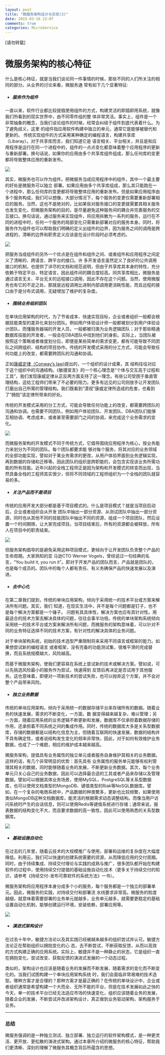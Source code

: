 ```yaml
---
layout: post
title: "微服务架构设计与实现(3)"
date: 2015-03-16 22:07
comments: true
categories: MicroService
---
```


[请勿转载]

# 微服务架构的核心特征

   什么是核心特征，就是当我们谈论同一件事情的时候，那些不同的人们所关注的相同的部分。从业界的讨论来看，微服务通
常有如下几个显著特征:

  - ##### 服务作为组件

  一直以来，软件行业都比较提倡使用组件的方式，构建灵活的即插即用系统，就像我们所看到的现实世界中，由不同零件组的整
体非常灵活。事实上，组件是一个非常抽象的概念，当我们谈论组件的时候，经常会纠结于组件到底代表着什么。为了避免歧义，这里
的组件指应用软件构建中独立的单元，通常它是能够被替代和更新的。
   传统实现组件的方式采用某种确定的编程语言，构建共享库（Libaray）。对于共享库而言，我们知道它是
语言相关、平台相关，并且是和应用程序是运行在同一个进程中的，组件的一点点变化都意味着整个应用程序的更新与重新部署。换句话说，如果你的应用由多个共享库组件组成，那么任何库的变更都将导致整体应用的重新发布。

<img src="{{ root_url }}/images/microservice-design-and-practice/chapter3/library-as-component-800-600.png" />

<!-- More -->

   其实，微服务也可以作为组件。把微服务当成应用程序中的组件，其中一个最主要的好处是微服务可以独立
部署。如果应用由多个共享库组成，那么其只能跑在一个进程中，那么任何库的变更都将导致整体应用的重新发布。但是如果应用程序由多个服务构成，我们可以想像，大部分情况下，每个服务的变更仅需要重新部署相应的服务。当然，这也不是绝对的，比如某些对服务接口的变更就需要其相关服务也发生变化，但微服务架构的目的，是尽量避免这种服务间的耦合并完善服务的交互接口。换句话说，通过服务来实现组件，将应用拆散为一系列的服务，运行在不同的进程中时，任何一个服务的局部变化只需重新部署对应的服务本身。同时，将服务作为组件也可以帮助我们明确的定义出组件的边界，因为服务之间的调用是跨进程的，清晰的边界和职责定义应该是在设计阶段时必须考虑的。

<img src="{{ root_url }}/images/microservice-design-and-practice/chapter3/service-as-component-800-600.png" />


   把服务当成组件的另外一个优点是在组件和组件之间、或者组件和应用程序之间定义了清晰的、跨语言、跨平台的接口。许
多开发语言虽然定义了良好的公共调用接口的机制，也提供了详尽的文档和规范说明，但由于共享库其本身的特性，充分依赖于特定平台、特定语言，因此组件间的耦合度较高。同共享库相比，微服务是通过语言无关、平台无关的远程接口调用，因此不存在这个问题。当然，使用微服务也有它的不足之处，那就是远程调用比进制内部调用更消耗性能，而且远程的接口由于是分布式调用，无疑增加了维护的复杂度。

  - ##### 围绕业务组织团队
  
  在单块应用架构的时代，为了节省成本、快速实现目标，企业或者组织一般都会根
据技能类型的差异化来划分团队。例如用户体验设计师一般都被划分到用户体验设计团队，而懂服务器端的开发人员，一般都被归类为业务逻辑团队；对于那些精通数据库技能的开发者，一般会在DBA团队中找到他们的身影。实际上，当团队被按照这个策略或者维度划分后，即便是某些简单的需求变更，都有可能导致不同团队之间跨组织、结构的项目协作。传统的开发模式采用的分工方式，可能会导致任何功能上的改变，都需要跨团队的沟通和协调。
  
  正如[康威定律（Conway’s law)](http://en.wikipedia.org/wiki/Conway's_law)提出的，一个组织的设计成果，其
结构往往对应于这个组织中的沟通结构。《敏捷宣言》的一个核心理念是“个体与交互高于过程和工具”，我们发现康威定律从正反两方面支持了这一理念。有些公司受困于垂直管理结构，这给工程师们带来了不必要的阻力。更多有远见的公司则放手让开发团队打磨出自己所需的管理结构。我们既看到“漠视”康威定律所造成的危害，也看到了“拥抱”该定律所带来的好处。

  传统的开发模式采用的分工方式，可能会导致任何功能上的改变，都需要跨团队的沟通和协调。也需要不同团队，例如用户体验团队、开发团队、DBA团队们能够互相协调、考虑成本，或者甚至需要部门之间的协调，来完成这个业务需求的变化。

<img src="{{ root_url }}/images/microservice-design-and-practice/chapter3/build-team-aroud-business-800-600.png" />

   而微服务架构的开发模式不同于传统方式，它倡导围绕应用程序为核心，按业务能力来划分为不同的团队。每个团队都要求能
够对每个服务，将其对应的业务领域的全部功能实现，譬如对于某业务需求的更改，从用户体验界面到业务逻辑实现，再到数据的存储和迁移等。因此团队的组织是跨职能的，会包含实现该业务所需功能的所有技能。近年兴起的全栈工程师正是因为架构和开发模式的转变而出现，当然具备全栈的工程师其实很少，但将不同领域的工程师组织为一个全栈的团队就容易的多。

  - ##### 关注产品而不是项目

   传统的应用开发大部分都是基于项目模式的。什么是项目模式？就是当项目启动后，企业或者组织会从开发
团队中抽出一部分资源、从测试团队中抽出一部分资源，同时也从其他不同的技能团队中抽出不同的资源，组成一个项目团队，然后设置一个时间期限，让大家完成项目。当项目结束后，所有的资源都会被释放，所有人在项目中的职责结束。

<img src="{{ root_url }}/images/microservice-design-and-practice/chapter3/team-by-skills-800-600.png" />

   但服务架构倡导的是避免采用这种项目模式，更倾向于让开发团队负责整个产品的生命周期。大家熟知的亚
马逊CTO Werner Vogels，曾经说过一句经典的名言，“You build it, you run it”。即对于开发产品的团队而言，产品就是团队的，也是每个成员的。团队中的每个人都有责任、有义务确保产品的快速发展以及演进。


  - ##### 去中心化

   在第二章我们提到，传统的单块应用架构，倾向于采用统一的技术平台或方案来解决所有问题。其实，我们
知道，在现实生活中，并不是每个问题都是钉子，也不是每个解决方案都是一个锤子。
问题有其具体性，解决方案也应有其针对性。用最适合的技术方案去解决具体的问题，往往会事半功倍。传统的单块架构系统倾向采用统一的技术平台或方案来解决所有问题，而微服务的架构意味着，可以针对不同的业务特征选择不同的技术方案，有针对性的解决具体的业务问题。

   对于单块架构系统，初始的技术选型严重限制将来采用不同语言或框架的能力。如果想尝试新的编程语言
或者框架，没有完备的功能测试集，很难平滑的完成替换，而且系统规模越大，风险越高。


  而基于微服务架构，使我们更容易在系统上尝试新的技术或解决方案。譬如说，可以先挑选风险最小的服务作为尝试，快速得到
反馈后再决定是否试用于其他服务。这也意味着，即便对一项新技术的尝试失败，也可以抛弃这个方案，并不会对整个产品带来风险。

  - ##### 独立业务数据

  传统的单块应用架构，倾向于采用统一的数据存储平台来存储所有的数据。随着业务的快速发展，需求的不断变化，一方面，数
据变得越来越复杂，难以管理；另一方面，随着应用系统的业务逻辑不断更新和发展，数据库不仅承担着数据存储的作用，还承担着不同系统之间的集成作用。同时，传统的数据库大多是关系型数据库，存储的数据都是以结构化信息为主，但随着互联网的快速发展，数据的结构并不具有确定性，或者说结构发生变化的频率非常快，因此，对于如何有效维护业务数据，也成了一个难题，相应的维护成本越来越高。

  微服务架构，提倡具有业务属性的独立单元或者服务自身维护其相关的业务数据。这样的话，有几个非常明显的优势：首先具有
业务属性的服务单元能够有权利管理其相关的数据，同时能够随着业务的发展，不断更新业务数据。其次，每个业务单元只关心自己的业务数据，因此可以选择最合适的工具或者产品来存储以及管理数据。譬如可以根据具体业务场景，使用MySQL、PostgreSQL等关系型数据库，也可以使用文档类型的MongoDB、键值类型的Riak等NoSQL数据库。譬如，在一个复杂的电商系统中，产品数据的种类繁多，更新也比较频繁，如果使用类似MongoDB这种文档数据库，能灵活的根据需求动态调整结构。而像当用户访问系统时产生的会话信息，则可以使用Redis等键值系统进行存储；通常来说，报表数据的结构变化不大，而且要求数据的高一致性，因此可以使用熟悉的关系型数据库。

<img src="{{ root_url }}/images/microservice-design-and-practice/chapter3/polyglot-persistence-800-600.png" />

  - ##### 基础设施自动化

在过去的几年里，随着云技术的大规模推广与使用，部署和运维的复杂度在大幅度降低。利用云，我们可以快速的创建系统需要的资源，从而降低应用的交付周期。同时，由于持续集成、持续交付理论与实践的成熟与推广，很多团队都开始在构建软件的过程中，使用持续交付提倡的基础设施自动化技术（更多关于持续交付的知识，请参考《持续交付-发布可靠软件的系统方法》一书）。

  微服务架构将应用程序本身分成多个小的服务，每个服务都是一个独立的部署单元。因此，微服务的实践，对持续交付和部署流
水线要求非常高。微服务的粒度越细，就意味着需要部署的业务单元就越多，业务单元越多，就需要更稳定的基础设置自动化机制，能够创建运行环境，安装依赖，部署应用等。

<img src="{{ root_url }}/images/microservice-design-and-practice/chapter2/loose-decouple-microservice-800-600.png" />

  - ##### 演进式架构设计

  在过去十年中，敏捷方法论以及其实践已经被越来越多的组织尝试并认可。敏捷方法论正在帮助组织以拥抱变化的心
态，去不断尝试，不断获取反馈，从而以高效的方式构建正确的应用系统。实际上，敏捷并不是一种静止的状态，它是组织一直在拥抱变化，尝试改变、获取反馈的演进式发展的一个动态过程。

  类似的，架构设计也应该是随着业务的发展而不断发展，随着需求的变化而不断变化的。当我们试图构建一个单块应用架构系统
时，我们会面临非常艰难的技术选型。哪种方案才是合理的？那种方案才是最正确的？在传统的单块设计中，企业或者组织通常是希望构建一个大而全、无所不能的平台，但是在技术发展如此之快的今天，单一的技术平台已经无法适应市场的快速变化，组织应该随着业务的发展，随着企业的发展，不断尝试并改进架构设计，真正做到业务驱动架构，架构服务于业务。

   
------------------------------------------------

### 总结

微服务强调的是一种独立测试、独立部署、独立运行的软件架构模式，是一种更灵活、更开放、更松散的演进式架构。通过本章所介绍的微服务的核心特征，帮助我们更清晰、深刻的理解了微服务其概念背后所蕴含的思想。